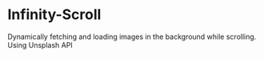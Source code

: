 # Infinity-Scroll

Dynamically fetching and loading images in the background while scrolling. Using Unsplash API
